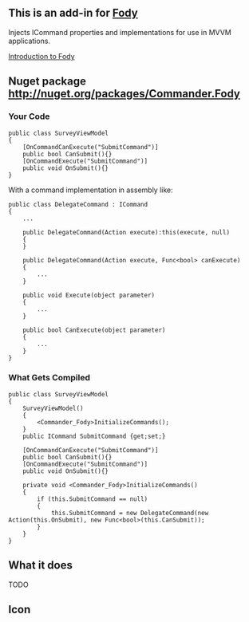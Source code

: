## This is an add-in for [Fody](https://github.com/Fody/Fody/) 

Injects ICommand properties and implementations for use in MVVM applications.

[Introduction to Fody](http://github.com/Fody/Fody/wiki/SampleUsage)



## Nuget package http://nuget.org/packages/Commander.Fody 

### Your Code
    public class SurveyViewModel
    {
        [OnCommandCanExecute("SubmitCommand")]
        public bool CanSubmit(){}
        [OnCommandExecute("SubmitCommand")]
        public void OnSubmit(){}        
    }

With a command implementation in assembly like:

    public class DelegateCommand : ICommand
    {
        ...

        public DelegateCommand(Action execute):this(execute, null)
        {        
        }

        public DelegateCommand(Action execute, Func<bool> canExecute)
        {
            ...
        }

        public void Execute(object parameter)
        {
            ...
        }

        public bool CanExecute(object parameter)
        {
            ...
        }    
    }

### What Gets Compiled
    public class SurveyViewModel
    {
        SurveyViewModel()
        {
            <Commander_Fody>InitializeCommands();            
        }
        public ICommand SubmitCommand {get;set;}

        [OnCommandCanExecute("SubmitCommand")]
        public bool CanSubmit(){}
        [OnCommandExecute("SubmitCommand")]
        public void OnSubmit(){}   

        private void <Commander_Fody>InitializeCommands()
        {
            if (this.SubmitCommand == null)
            {
                this.SubmitCommand = new DelegateCommand(new Action(this.OnSubmit), new Func<bool>(this.CanSubmit));
            }
        }
    }

## What it does 
TODO

## Icon